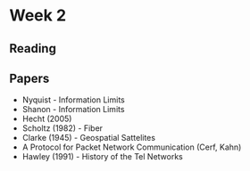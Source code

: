 # Week 2

## Reading

## Papers
* Nyquist - Information Limits
* Shanon - Information Limits
* Hecht (2005)
* Scholtz (1982) - Fiber
* Clarke (1945) - Geospatial Sattelites
* A Protocol for Packet Network Communication (Cerf, Kahn)
* Hawley (1991) - History of the Tel Networks
